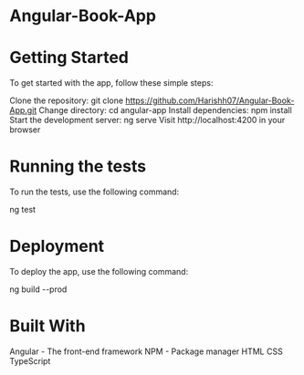 # Angular-Book-App

# Getting Started

To get started with the app, follow these simple steps:

Clone the repository: git clone https://github.com/Harishh07/Angular-Book-App.git
Change directory: cd angular-app
Install dependencies: npm install
Start the development server: ng serve
Visit http://localhost:4200 in your browser

# Running the tests
To run the tests, use the following command:

ng test

# Deployment
To deploy the app, use the following command:

ng build --prod

# Built With
Angular - The front-end framework
NPM - Package manager
HTML
CSS
TypeScript

